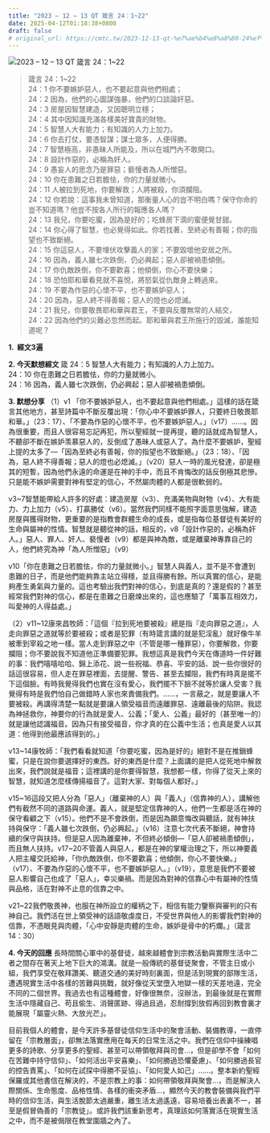 ```yaml
---
title: "2023 – 12 – 13 QT 箴言 24：1~22"
date: 2025-04-12T01:18:38+0800
draft: false
# original_url: https://cmtc.tw/2023-12-13-qt-%e7%ae%b4%e8%a8%80-24%ef%bc%9a122
---
```


![2023 – 12 – 13 QT 箴言 24：1\~22](/images/qt.jpg  "2023 – 12 – 13 QT 箴言 24：1\~22")

> 箴言 24：1\~22  
> 24：1 你不要嫉妒惡人，也不要起意與他們相處；  
> 24：2 因為，他們的心圖謀強暴，他們的口談論奸惡。  
> 24：3 房屋因智慧建造，又因聰明立穩；  
> 24：4 其中因知識充滿各樣美好寶貴的財物。  
> 24：5 智慧人大有能力；有知識的人力上加力。  
> 24：6 你去打仗，要憑智謀；謀士眾多，人便得勝。  
> 24：7 智慧極高，非愚昧人所能及，所以在城門內不敢開口。  
> 24：8 設計作惡的，必稱為奸人。  
> 24：9 愚妄人的思念乃是罪惡；褻慢者為人所憎惡。  
> 24：10 你在患難之日若膽怯，你的力量就微小。  
> 24：11 人被拉到死地，你要解救；人將被殺，你須攔阻。  
> 24：12 你若說：這事我未曾知道，那衡量人心的豈不明白嗎？保守你命的豈不知道嗎？他豈不按各人所行的報應各人嗎？  
> 24：13 我兒，你要吃蜜，因為是好的；吃蜂房下滴的蜜便覺甘甜。  
> 24：14 你心得了智慧，也必覺得如此。你若找著，至終必有善報；你的指望也不致斷絕。  
> 24：15 你這惡人，不要埋伏攻擊義人的家；不要毀壞他安居之所。  
> 24：16 因為，義人雖七次跌倒，仍必興起；惡人卻被禍患傾倒。  
> 24：17 你仇敵跌倒，你不要歡喜；他傾倒，你心不要快樂；  
> 24：18 恐怕耶和華看見就不喜悅，將怒氣從仇敵身上轉過來。  
> 24：19 不要為作惡的心懷不平，也不要嫉妒惡人；  
> 24：20 因為，惡人終不得善報；惡人的燈也必熄滅。  
> 24：21 我兒，你要敬畏耶和華與君王，不要與反覆無常的人結交，  
> 24：22 因為他們的災難必忽然而起。耶和華與君王所施行的毀滅，誰能知道呢？

**1.  經文3遍**

**2. 今天默想經文**
箴 24：5 智慧人大有能力；有知識的人力上加力。  
24：10 你在患難之日若膽怯，你的力量就微小。  
24：16 因為，義人雖七次跌倒，仍必興起；惡人卻被禍患傾倒。

**3. 默想分享**
（1）v1 「你不要嫉妒惡人，也不要起意與他們相處。」這樣的話在箴言其他地方，甚至詩篇中不斷反覆出現：「你心中不要嫉妒罪人，只要終日敬畏耶和華。」（23：17）、「不要為作惡的心懷不平，也不要嫉妒惡人。」（v17）……。因為很重要，而且人很容易忘記再犯，所以聖經就一提再提，聽的話就成為智慧人，不聽卻不斷在嫉妒羡慕惡人的，反倒成了愚昧人或惡人了。為什麼不要嫉妒，聖經上提的太多了—「因為至終必有善報，你的指望也不致斷絕。」（23：18）、「因為，惡人終不得善報；惡人的燈也必熄滅。」（v20）惡人一時的風光發達，卻是極其的短暫，因為他們永遠的命運是在神的手中，而且不肯悔改的話反倒極其悲慘。只是能不嫉妒需要對神有堅定的信心，不然屬肉體的人都是很軟弱的。

v3\~7智慧能帶給人許多的好處：建造房屋（v3）、充滿美物與財物（v4）、大有能力、力上加力（v5）、打贏勝仗（v6）。當然我們同樣不能照字面意思強解，建造房屋與獲得財物，更重要的是指教會群體生命的成長，或是指每位基督徒有美好的生命與屬神的性情。智慧就是聽從神的話，相反的，v8「設計作惡的，必稱為奸人。」惡人、罪人、奸人、褻慢者（v9）都是與神為敵，或是離棄神專靠自己的人，他們終究為神「為人所憎惡」（v9）

v10「你在患難之日若膽怯，你的力量就微小。」智慧人與義人，並不是不會遭到患難的日子，而是他們能夠靠主站立得穩，並且得勝有餘。所以真實的信心，是能夠產生勇氣與力量的。這也考驗出我們對神的信心，到底是真的？還是假的？甚至經常我們對神的信心，都是在患難之日磨煉出來的，這也應驗了「萬事互相效力，叫愛神的人得益處。」

（2）v11\~12康來昌牧師：「這個『拉到死地要被殺』總是指『走向罪惡之道』，人走向罪惡之道就等於要被殺；或者是犯罪（有時箴言講的就是犯淫亂）就好像牛羊被牽到宰殺之地一樣。當人走到罪惡之中（不管是哪一種罪惡），你要解救，你要攔阻；你不要說我不知道他正準備要犯罪。我想這真是我們今天在傳道時一件好難的事：我們嘻嘻哈哈、錦上添花、說一些祝福、恭喜、平安的話、說一些你很好的話這很容易，但人走在罪惡裡面，去提醒、警告、甚至去攔阻，我們有時真是擺不下這個臉。有時我覺得我們也實在沒有愛心，我們擺不下臉不就等於讓人受害？我覺得有時是我們怕自己做錯時人家也來責備我們。……，一言蔽之，就是要讓人不要被殺。再講得清楚一點就是要讓人領受福音而遠離罪惡、遠離最後的陷阱。我認為神拯救你，神要你的行為就是愛人、公義；「愛人、公義」最好的（甚至唯一的）就是讓他認識福音。因為只有接受福音，你才真的在公義中生活；也真是愛人以其道：他得到他最應該得到的。」

v13\~14康牧師：「我們看看就知道「你要吃蜜，因為是好的」絕對不是在推銷蜂蜜，只是在說你要選擇好的東西。好的東西是什麼？上面講的是把人從死地中解救出來，我們說就是福音；這裡講的是你要得智慧，我想都一樣，你得了從天上來的智慧，就知道怎麼樣傳揚福音了。這對大家、對每個人都好。」

v15\~16這段又把人分為「惡人」（離棄神的人）與「義人」（信靠神的人），講解他們有截然不同的道路與命運。義人，就是堅定信靠神的人，他們一生都是活在神的保守看顧之下（v15）。他們不是不會跌倒，而是因為願意悔改與聽話，就有神扶持與保守：「義人雖七次跌倒，仍必興起。」（v16）注意七次代表不斷絕，神會持續的保守與扶持。但是惡人因為離棄神，不但終必傾倒—「惡人卻被禍患傾倒」，而且無人扶持。v17\~20不管義人與惡人，都是在神的掌權治理之下，所以神要義人把主權交託給神，「你仇敵跌倒，你不要歡喜；他傾倒，你心不要快樂。」（v17）、不要為作惡的心懷不平，也不要嫉妒惡人。」（v19），意思是我們不要被惡人影響自己也成了「惡人」，幸災樂禍。而是因為對神的信靠心中有屬神的性情與品格，活在對神不止息的信靠之中。

v21\~22我們敬畏神，也服在神所設立的權柄之下，相信有能力鑒察與審判的只有神自己。我們活在世上領受神的話語敬虔度日，不受世界與他人的影響我們對神的信靠，不憑眼見與肉體，「心中安靜是肉體的生命，嫉妒是骨中的朽爛。」（箴言14：30）

**4. 今天的回應**
長時間關心軍中的基督徒，越來越體會到宗教活動與實際生活中二者之間存在著天上地下巨大的鴻溝。就是一般傳統的基督徒聚會，不管主日或小組，我們享受在敬拜讚美、聽道交通的美好時刻裏面，但是活到現實的部隊生活，遭遇現實生活中各樣的苦難與挑戰，就好像從天堂墮入地獄一樣的天差地遠，完全不同的二個世界。我過去也有這種體會，好像很無奈，沒辦法，到最後就是在實際生活中隱藏自己、苟且偷生、消聲匿跡、得過且過，忍耐撐到放假再回到教會裏才能展現「屬靈火熱、大放光芒」。

目前我個人的體會，是今天許多基督徒信仰生活中的聚會活動、裝備教導，一直停留在「宗教層面」，卻無法落實應用在每天的日常生活之中。我們在信仰中操練唱更多的詩歌、分享更多的聖經、甚至可以帶領敬拜與司會…，但是卻學不會「如何在苦難中持守信仰」、「如何活出平安喜樂」、「如何勝過恐懼憂慮」、「如何勝過長官的控告責罵」、「如何在試探中得勝不妥協」、「如何愛人如己」……。整本新約聖經保羅或其他書信在解決的，不是宗教上的事：如何帶領敬拜與聚會…，而是解決人際關係、生命態度、品格性情、各樣的衝突矛盾…，顯然今天的教會裝備與我們平時的信仰生活，與生活脫節太過嚴重，離生活太過遙遠，容易培養出表裏不一，甚至是假冒偽善的「宗教徒」。或許我們該重新思考，真理該如何落實活在現實生活之中，而不是被侷限在教堂圍牆之內了。
